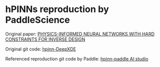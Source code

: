 # hPINNs reproduction by PaddleScience

Original paper: [PHYSICS-INFORMED NEURAL NETWORKS WITH HARD CONSTRAINTS FOR INVERSE DESIGN](https://arxiv.org/pdf/2102.04626.pdf)

Original git code: [hpinn-DeepXDE](https://github.com/lululxvi/hpinn)

Referenced reproduction git code by Paddle: [hpinn-paddle AI studio](https://aistudio.baidu.com/aistudio/projectdetail/4117361?contributionType=1&shared=1)
